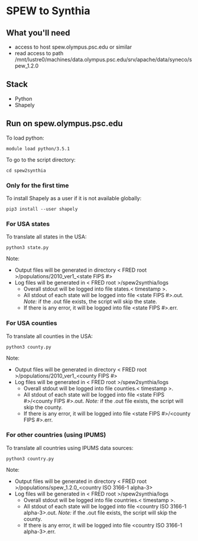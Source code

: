 # SPEW to Synthia

## What you'll need
- access to host spew.olympus.psc.edu or similar
- read access to path /mnt/lustre0/machines/data.olympus.psc.edu/srv/apache/data/syneco/spew_1.2.0

## Stack
- Python
- Shapely

## Run on spew.olympus.psc.edu
To load python:

`module load python/3.5.1`

To go to the script directory:

`cd spew2synthia` 

### Only for the first time
To install Shapely as a user if it is not available globally:

`pip3 install --user shapely`

### For USA states
To translate all states in the USA:

`python3 state.py`

Note: 
- Output files will be generated in directory < FRED root >/populations/2010_ver1_<state FIPS #>
- Log files will be generated in < FRED root >/spew2synthia/logs
  - Overall stdout will be logged into file states.< timestamp >.
  - All stdout of each state will be logged into file <state FIPS #>.out. *Note:* if the .out file exists, the script will skip the state.
  - If there is any error, it will be logged into file <state FIPS #>.err.

### For USA counties
To translate all counties in the USA:

`python3 county.py`

Note: 
- Output files will be generated in directory < FRED root >/populations/2010_ver1_<county FIPS #>
- Log files will be generated in < FRED root >/spew2synthia/logs
  - Overall stdout will be logged into file counties.< timestamp >.
  - All stdout of each state will be logged into file <state FIPS #>/<county FIPS #>.out. *Note:* if the .out file exists, the script will skip the county.
  - If there is any error, it will be logged into file <state FIPS #>/<county FIPS #>.err.

### For other countries (using IPUMS)
To translate all countries using IPUMS data sources:

`python3 country.py`

Note: 
- Output files will be generated in directory < FRED root >/populations/spew_1.2.0_<country ISO 3166-1 alpha-3>
- Log files will be generated in < FRED root >/spew2synthia/logs
  - Overall stdout will be logged into file countries.< timestamp >.
  - All stdout of each state will be logged into file <country ISO 3166-1 alpha-3>.out. *Note:* if the .out file exists, the script will skip the county.
  - If there is any error, it will be logged into file <country ISO 3166-1 alpha-3>.err.
